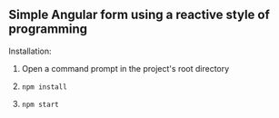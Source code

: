 
Simple Angular form using a reactive style of programming
---------------------------------------------------------

Installation:

1) Open a command prompt in the project's root directory

2)  `npm install`
       
3)  `npm start`

